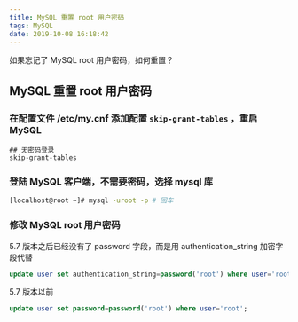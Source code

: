 ```yaml
---
title: MySQL 重置 root 用户密码
tags: MySQL
date: 2019-10-08 16:18:42
---
```


如果忘记了 MySQL root 用户密码，如何重置？

<!-- more -->

## MySQL 重置 root 用户密码

### 在配置文件 /etc/my.cnf 添加配置 `skip-grant-tables` ，重启 MySQL

```
## 无密码登录
skip-grant-tables
```

### 登陆 MySQL 客户端，不需要密码，选择 mysql 库

```bash
[localhost@root ~]# mysql -uroot -p # 回车
```

### 修改 MySQL root 用户密码

5.7 版本之后已经没有了 password 字段，而是用 authentication_string 加密字段代替

```sql
update user set authentication_string=password('root') where user='root';
```

5.7 版本以前
```sql
update user set password=password('root') where user='root';
```
